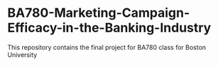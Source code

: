 # BA780-Marketing-Campaign-Efficacy-in-the-Banking-Industry
This repository contains the final project for BA780 class for Boston University
